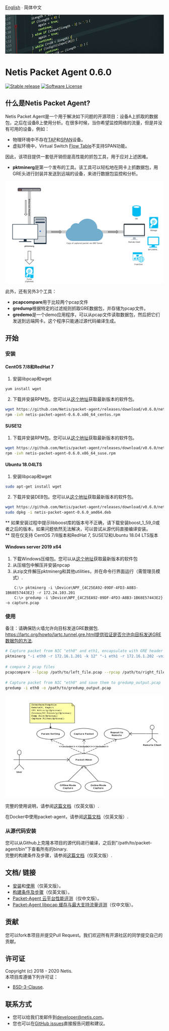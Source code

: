 
[English](README.md)  ∙  简体中文

![packet agent's title](./img/title.jpg)
# Netis Packet Agent 0.6.0

[![Stable release](https://img.shields.io/badge/version-0.5.0-green.svg)](https://github.com/Netis/packet-agent/releases/tag/0.5.0)
[![Software License](https://img.shields.io/badge/license-BSD3-green.svg)](./LICENSE.md)



## 什么是Netis Packet Agent?
Netis Packet Agent是一个用于解决如下问题的开源项目：设备A上抓取的数据包，之后在设备B上使用分析。在很多时候，当你希望监控网络的流量，但是并没有可用的设备，例如：
- 物理环境中不存在[TAP](https://en.wikipedia.org/wiki/Network_tap)和[SPAN](http://docwiki.cisco.com/wiki/Internetworking_Terms:_Switched_Port_Analyzer_(SPAN))设备。
- 虚拟环境中，Virtual Switch [Flow Table](https://wiki.openstack.org/wiki/Ovs-flow-logic)不支持SPAN功能。

因此，该项目提供一套低开销但是高性能的抓包工具，用于应对上述困难。
- **pktminerg**是第一个发布的工具。该工具可以轻松地在网卡上抓数据包，用GRE头进行封装并发送到远端的设备，来进行数据包监控和分析。

![packet agent's pktminerg capture traffic flow via GRE/Cloud](./img/pktminerg.png)

此外，还有另外3个工具：
- **pcapcompare**用于比较两个pcap文件
- **gredump**根据特定的过滤规则抓取GRE数据包，并存储为pcap文件。
- **gredemo**是一个demo应用程序，可以从pcap文件读取数据包，然后把它们发送到远端网卡。这个程序只能通过源代码编译生成。

## 开始
### 安装

#### CentOS 7/8和RedHat 7
1. 安装libpcap和wget
```bash
yum install wget 
```

2. 下载并安装RPM包。您可以从[这个地址](https://github.com/Netis/packet-agent/releases)获取最新版本的软件包。
```bash
wget https://github.com/Netis/packet-agent/releases/download/v0.6.0/netis-packet-agent-0.6.0.x86_64_centos.rpm
rpm -ivh netis-packet-agent-0.6.0.x86_64_centos.rpm
```
#### SUSE12
1. 下载并安装RPM包。您可以从[这个地址](https://github.com/Netis/packet-agent/releases)获取最新版本的软件包。
```bash
wget https://github.com/Netis/packet-agent/releases/download/v0.6.0/netis-packet-agent-0.6.0.x86_64_suse.rpm
rpm -ivh netis-packet-agent-0.6.0.x86_64_suse.rpm
```

#### Ubuntu 18.04LTS
1. 安装libpcap和wget
```bash
sudo apt-get install wget
```

2. 下载并安装DEB包。您可以从[这个地址](https://github.com/Netis/packet-agent/releases)获取最新版本的软件包。
```bash
wget https://github.com/Netis/packet-agent/releases/download/v0.6.0/netis-packet-agent-0.6.0_amd64.deb
sudo dpkg -i netis-packet-agent-0.6.0_amd64.deb
```

** 如果安装过程中提示libboost库的版本号不正确，请下载安装boost_1_59_0或者之后的版本。如果问题依然无法解决，可以尝试从源代码直接编译安装。<br/>
** 现在仅支持 CentOS 7/8版本和RedHat 7, SUSE12和Ubuntu 18.04 LTS版本

#### Windows server 2019 x64
1. 下载Windows压缩包。您可以从[这个地址](https://github.com/Netis/packet-agent/releases)获取最新版本的软件包
2. 从压缩包中解压并安装npcap
3. 从zip文件解压pktminerg和其他utilities，并在命令行界面运行（需管理员模式）.

  
```
    C:\> pktminerg -i \Device\NPF_{4C25EA92-09DF-4FD3-A8B3-1B68E57443E2} -r 172.24.103.201 
    C:\> gredump -i \Device\NPF_{4C25EA92-09DF-4FD3-A8B3-1B68E57443E2} -o capture.pcap
```


### 使用 
备注：请确保防火墙允许向目标发送GRE数据包.
https://lartc.org/howto/lartc.tunnel.gre.html提供验证是否允许向目标发送GRE数据包的方法.
```bash
# Capture packet from NIC "eth0" and eth1, encapsulate with GRE header and send to 172.16.1.201, and encapsulate with VNI1 header and send to 172.16.1.202
pktminerg "-i eth0 -r 172.16.1.201 -k 12" "-i eth1 -r 172.16.1.202 -vni1 12"

# compare 2 pcap files
pcapcompare --lpcap /path/to/left_file.pcap --rpcap /path/to/right_file.pcap

# Capture packet from NIC "eth0" and save them to gredump_output.pcap
gredump -i eth0 -o /path/to/gredump_output.pcap
```
![packet agent's pktminerg : network capture use case](./img/use_case.png)

完整的使用说明，请参阅[这篇文档](./USAGE.md)（仅英文版）.

在Docker中使用packet-agent，请参阅[这篇文档](./DOCKER.md)（仅英文版）.

### 从源代码安装
您可以从Github上克隆本项目的源代码进行编译，之后到"/path/to/packet-agent/bin"下查看所有的binary.<br/>
完整的构建条件及步骤，请参阅[这篇文档](./BUILD.md)（仅英文版）.

## 文档/ 链接
* [安装](./INSTALL.md)和[使用](./USAGE.md)（仅英文版）。
* [构建条件及步骤](./BUILD.md)（仅英文版）。
* [Packet-Agent 云平台性能评测](./docs/Packet-Agent性能评测.md)（仅中文版）。
* [Packet-Agent libpcap 缓存与最大支持流量评测](./docs/Packet-Agent-libpcap缓存与最大支持流量评测.md)（仅中文版）。

## 贡献
您可以fork本项目并提交Pull Request。我们欢迎所有开源社区的同学提交自己的贡献。

## 许可证
Copyright (c) 2018 - 2020 Netis.<br/>
本项目库遵循下列许可证：
- [BSD-3-Clause](./LICENSE.md).

## 联系方式
* 您可以给我们发邮件到[developer@netis.com](mailto:developer@netis.com)。
* 您也可以在[GitHub issues](https://github.com/Netis/packet-agent/issues)直接报告问题和建议。




<br/>
